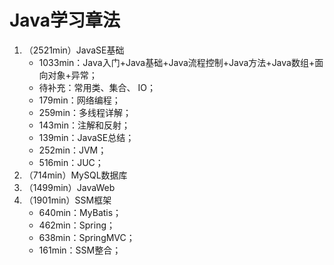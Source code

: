 # Java学习章法

1. （2521min）JavaSE基础
   * 1033min：Java入门+Java基础+Java流程控制+Java方法+Java数组+面向对象+异常；
   * 待补充：常用类、集合、 IO；
   * 179min：网络编程；
   * 259min：多线程详解；
   * 143min：注解和反射；
   * 139min：JavaSE总结；
   * 252min：JVM；
   * 516min：JUC；
2. （714min）MySQL数据库
3. （1499min）JavaWeb
4. （1901min）SSM框架
   * 640min：MyBatis；
   * 462min：Spring；
   * 638min：SpringMVC；
   * 161min：SSM整合；